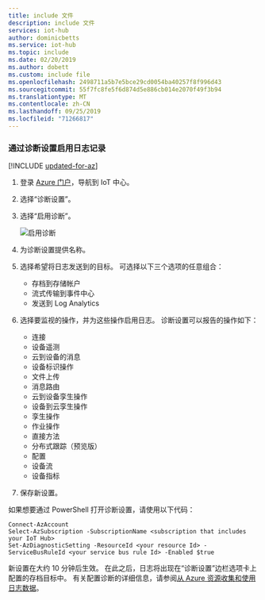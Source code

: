 ```yaml
---
title: include 文件
description: include 文件
services: iot-hub
author: dominicbetts
ms.service: iot-hub
ms.topic: include
ms.date: 02/20/2019
ms.author: dobett
ms.custom: include file
ms.openlocfilehash: 2498711a5b7e5bce29cd0054ba40257f8f996d43
ms.sourcegitcommit: 55f7fc8fe5f6d874d5e886cb014e2070f49f3b94
ms.translationtype: MT
ms.contentlocale: zh-CN
ms.lasthandoff: 09/25/2019
ms.locfileid: "71266817"
---
```

### <a name="enable-logging-with-diagnostics-settings"></a>通过诊断设置启用日志记录

[!INCLUDE [updated-for-az](./updated-for-az.md)]

1. 登录 [Azure 门户](https://portal.azure.com)，导航到 IoT 中心。

2. 选择“诊断设置”。

3. 选择“启用诊断”。

   ![启用诊断](./media/iot-hub-diagnostics-settings/turnondiagnostics.png)

4. 为诊断设置提供名称。

5. 选择希望将日志发送到的目标。 可选择以下三个选项的任意组合：

   * 存档到存储帐户
   * 流式传输到事件中心
   * 发送到 Log Analytics

6. 选择要监视的操作，并为这些操作启用日志。 诊断设置可以报告的操作如下：

   * 连接
   * 设备遥测
   * 云到设备的消息
   * 设备标识操作
   * 文件上传
   * 消息路由
   * 云到设备孪生操作
   * 设备到云孪生操作
   * 孪生操作
   * 作业操作
   * 直接方法  
   * 分布式跟踪（预览版）
   * 配置
   * 设备流
   * 设备指标

6. 保存新设置。 

如果想要通过 PowerShell 打开诊断设置，请使用以下代码：

```azurepowershell
Connect-AzAccount
Select-AzSubscription -SubscriptionName <subscription that includes your IoT Hub>
Set-AzDiagnosticSetting -ResourceId <your resource Id> -ServiceBusRuleId <your service bus rule Id> -Enabled $true
```

新设置在大约 10 分钟后生效。 在此之后，日志将出现在“诊断设置”边栏选项卡上配置的存档目标中。 有关配置诊断的详细信息，请参阅[从 Azure 资源收集和使用日志数据](../articles/azure-monitor/platform/resource-logs-overview.md)。

